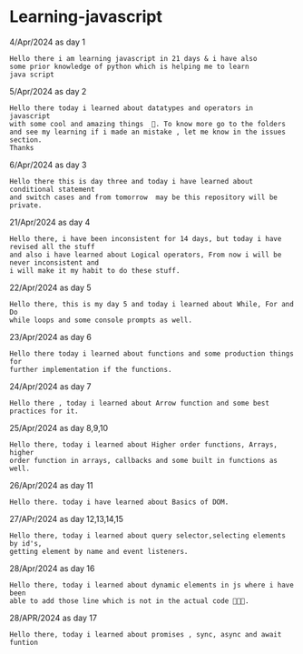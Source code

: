 # Learning-javascript

4/Apr/2024 as day 1

    Hello there i am learning javascript in 21 days & i have also 
    some prior knowledge of python which is helping me to learn 
    java script

5/Apr/2024 as day 2 

    Hello there today i learned about datatypes and operators in javascript 
    with some cool and amazing things  🚀. To know more go to the folders
    and see my learning if i made an mistake , let me know in the issues section.
    Thanks  

6/Apr/2024 as day 3

    Hello there this is day three and today i have learned about conditional statement
    and switch cases and from tomorrow  may be this repository will be private.

21/Apr/2024 as day 4 

    Hello there, i have been inconsistent for 14 days, but today i have revised all the stuff 
    and also i have learned about Logical operators, From now i will be never inconsistent and 
    i will make it my habit to do these stuff.

22/Apr/2024 as day 5

    Hello there, this is my day 5 and today i learned about While, For and Do
    while loops and some console prompts as well.

23/Apr/2024 as day 6

    Hello there today i learned about functions and some production things for 
    further implementation if the functions.

24/Apr/2024 as day 7

    Hello there , today i learned about Arrow function and some best practices for it.

25/Apr/2024 as day 8,9,10

    Hello there, today i learned about Higher order functions, Arrays, higher 
    order function in arrays, callbacks and some built in functions as well.

26/Apr/2024 as day 11

    Hello there. today i have learned about Basics of DOM.

27/APr/2024 as day 12,13,14,15

    Hello there, today i learned about query selector,selecting elements by id's,
    getting element by name and event listeners. 

28/Apr/2024 as day 16

    Hello there, today i learned about dynamic elements in js where i have been 
    able to add those line which is not in the actual code 🤯🤯🤯.

28/APR/2024 as day 17

    Hello there, today i learned about promises , sync, async and await funtion  